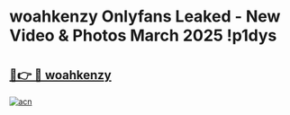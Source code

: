 # woahkenzy Onlyfans Leaked - New Video & Photos March 2025 !p1dys

# <h2><a href="https://oeko4p.iuczelnia.edu.pl?title=woahkenzy&ref=p1dys">🔗👉 🔴 woahkenzy</a></h2>

[![acn](https://github.com/user-attachments/assets/0f9c940e-d8b0-45ae-aac7-cd30a18b3e1c)](https://oeko4p.iuczelnia.edu.pl?title=woahkenzy&ref=p1dys)

